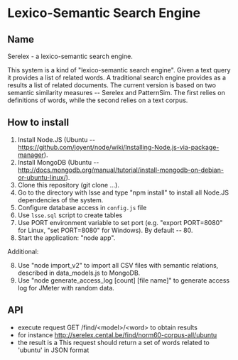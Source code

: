 Lexico-Semantic Search Engine
=============================


Name
----
Serelex - a lexico-semantic search engine. 

This system is a kind of "lexico-semantic search engine". Given a text query it provides a list of related words.
A traditional search engine provides as a results a list of related documents. The current version is based on two 
semantic similarity measures -- Serelex and PatternSim. The first relies on definitions of words, while the second 
relies on a text corpus.

How to install
--------------

1. Install Node.JS (Ubuntu -- https://github.com/joyent/node/wiki/Installing-Node.js-via-package-manager).
2. Install MongoDB (Ubuntu -- http://docs.mongodb.org/manual/tutorial/install-mongodb-on-debian-or-ubuntu-linux/).
3. Clone this repository (git clone ...).
4. Go to the directory with lsse and type "npm install" to install all Node.JS dependencies of the system.
5. Configure database access in `config.js` file
6. Use `lsse.sql` script to create tables
6. Use PORT environment variable to set port (e.g. "export PORT=8080" for Linux, "set PORT=8080" for Windows). By default -- 80.
7. Start the application: "node app".

Additional: 

8. Use "node import_v2" to import all CSV files with semantic relations, described in data_models.js to MongoDB.
9. Use "node generate_access_log [count] [file name]" to generate access log for JMeter with random data.


API
---

- execute request GET /find/&lt;model&gt;/&lt;word&gt; to obtain results
- for instance  http://serelex.cental.be/find/norm60-corpus-all/ubuntu
- the result is a This request should return a set of words related to 'ubuntu' in JSON format


